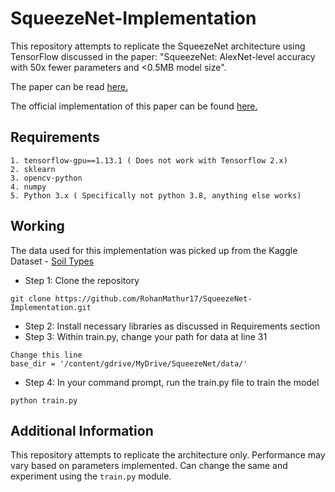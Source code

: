 # SqueezeNet-Implementation

This repository attempts to replicate the SqueezeNet architecture using TensorFlow discussed in the paper: "SqueezeNet: AlexNet-level accuracy with 50x fewer parameters and <0.5MB model size".

The paper can be read [here.](https://arxiv.org/pdf/1602.07360.pdf)

The official implementation of this paper can be found [here.](https://github.com/forresti/SqueezeNet)

## Requirements

```
1. tensorflow-gpu==1.13.1 ( Does not work with Tensorflow 2.x)
2. sklearn
3. opencv-python
4. numpy
5. Python 3.x ( Specifically not python 3.8, anything else works)
```

## Working

The data used for this implementation was picked up from the Kaggle Dataset - [Soil Types](https://www.kaggle.com/prasanshasatpathy/soil-types)

- Step 1: Clone the repository
```
git clone https://github.com/RohanMathur17/SqueezeNet-Implementation.git
```

- Step 2: Install necessary libraries as discussed in Requirements section
- Step 3: Within train.py, change your path for data at line 31
```
Change this line 
base_dir = '/content/gdrive/MyDrive/SqueezeNet/data/'
```

- Step 4: In your command prompt, run the train.py file to train the model
```
python train.py
```

## Additional Information

This repository attempts to replicate the architecture only. Performance may vary based on parameters implemented. Can change the same and experiment using the   ```train.py```  module.
